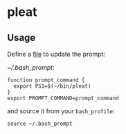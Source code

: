 # pleat

## Usage


Define a [file](https://stackoverflow.com/questions/3058325/what-is-the-difference-between-ps1-and-prompt-command) to update the prompt:

_~/.bash_prompt_: 

```
function prompt_command {
  export PS1=$(~/bin/pleat)
}
export PROMPT_COMMAND=prompt_command
```

and source it from your `bash_profile`:

```
source ~/.bash_prompt
```